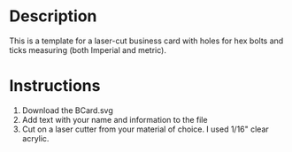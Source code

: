 # Description
This is a template for a laser-cut business card with holes for hex bolts and ticks measuring (both Imperial and metric).

# Instructions
1. Download the BCard.svg
1. Add text with your name and information to the file
1. Cut on a laser cutter from your material of choice. I used 1/16" clear acrylic.
